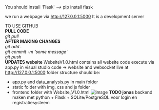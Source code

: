 You should install 'Flask'
--> pip install flask

we run a webpage via http://127.0.0.1:5000
It is a development server

TO USE GITHUB<br>
**PULL CODE**<br>
_git pull_<br>
**AFTER MAKING CHANGES**<br>
  _git add ._<br>
  _git commit -m 'some message'_<br>
  _git push_<br>
**UPDATES website**
WebsiteV1.0.html contains all website code
execute via app.py in visual studio code -> website and websocket live at http://127.0.0.1:5000
folder structure should be:
- app.py and data_analysis.py in main folder
- static folder with img, css and js folder
- frontend folder with Website_V1.0.html
![image](https://github.ugent.be/audlbeke/Sport_Gand_Adaptive/assets/18048/e11dc212-82cd-4378-82c4-185c65d9595f)
**TODO jonas**
backend maken met python + Flask + SQLite/PostgreSQL voor login en registratiesysteem
